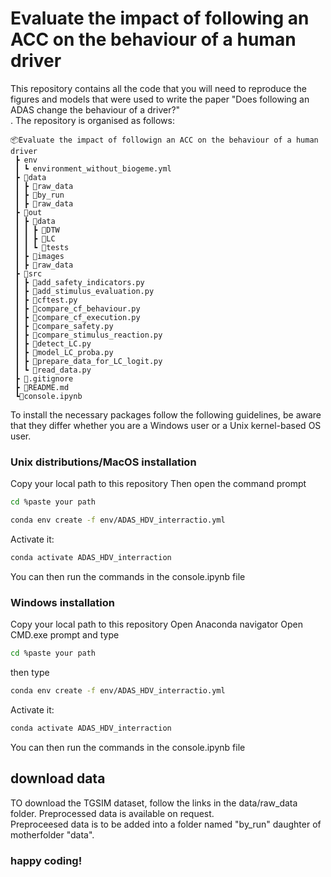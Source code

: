 # Evaluate the impact of following an ACC on the behaviour of a human driver

This repository contains all the code that you will need to reproduce the figures and models that were used to write the paper "Does following an ADAS change the behaviour of a driver?" <br>.
The repository is organised as follows:
```
📦Evaluate the impact of followign an ACC on the behaviour of a human driver
 ┣ env
 ┃ ┗ environment_without_biogeme.yml
 ┣ 📂data
 ┃ ┣ 📂raw_data
 ┃ ┣ 📂by_run
 ┃ ┣ 📂raw_data
 ┣ 📂out
 ┃ ┣ 📂data
 ┃ ┃ ┣ 📂DTW
 ┃ ┃ ┣ 📂LC
 ┃ ┃ ┗ 📂tests
 ┃ ┣ 📂images
 ┃ ┣ 📂raw_data
 ┣ 📂src
 ┃ ┣ 📜add_safety_indicators.py
 ┃ ┣ 📜add_stimulus_evaluation.py
 ┃ ┣ 📜cftest.py
 ┃ ┣ 📜compare_cf_behaviour.py
 ┃ ┣ 📜compare_cf_execution.py
 ┃ ┣ 📜compare_safety.py
 ┃ ┣ 📜compare_stimulus_reaction.py
 ┃ ┣ 📜detect_LC.py
 ┃ ┣ 📜model_LC_proba.py
 ┃ ┣ 📜prepare_data_for_LC_logit.py
 ┃ ┗ 📜read_data.py
 ┣ 📜.gitignore
 ┣ 📜README.md
 ┗📜console.ipynb
```

To install the necessary packages follow the following guidelines, be aware that they differ whether you are a Windows user or a Unix kernel-based OS user.

### Unix distributions/MacOS installation

Copy your local path to this repository
Then open the command prompt
````bash
cd %paste your path
````

````bash
conda env create -f env/ADAS_HDV_interractio.yml
````

Activate it:
````bash
conda activate ADAS_HDV_interraction
````

You can then run the commands in the console.ipynb file 

### Windows installation
Copy your local path to this repository
Open Anaconda navigator
Open CMD.exe prompt and type
````bash
cd %paste your path
````

then type 
````bash
conda env create -f env/ADAS_HDV_interractio.yml
````

Activate it:
````bash
conda activate ADAS_HDV_interraction
````

You can then run the commands in the console.ipynb file 

## download data
TO download the TGSIM dataset, follow the links in the data/raw_data folder. Preprocessed data is available on request.<br>
Preproceesed data is to be added into a folder named "by_run" daughter of motherfolder "data".

### happy coding!